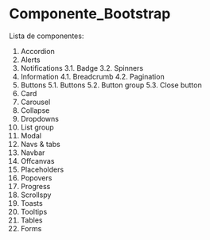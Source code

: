 # Componente_Bootstrap

Lista de componentes: 

1. Accordion
2. Alerts
3. Notifications
3.1. Badge
3.2. Spinners
4. Information
4.1. Breadcrumb
4.2. Pagination
5. Buttons
5.1. Buttons
5.2. Button group
5.3. Close button
6. Card
7. Carousel
8. Collapse
9. Dropdowns
10. List group
11. Modal
12. Navs & tabs
13. Navbar
14. Offcanvas
15. Placeholders
16. Popovers
17. Progress
18. Scrollspy
19. Toasts
20. Tooltips
21. Tables
22. Forms